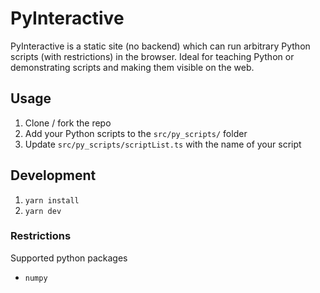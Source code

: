# PyInteractive

PyInteractive is a static site (no backend) which can run arbitrary Python scripts (with restrictions) in the browser. Ideal for teaching Python or demonstrating scripts and making them visible on the web.

## Usage

1. Clone / fork the repo
2. Add your Python scripts to the `src/py_scripts/` folder
3. Update `src/py_scripts/scriptList.ts` with the name of your script

## Development

1. `yarn install`
2. `yarn dev`

### Restrictions

Supported python packages

- `numpy`
